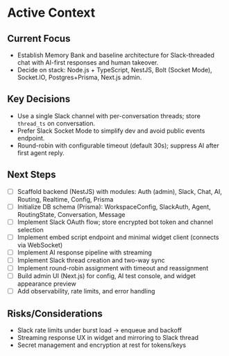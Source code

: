 # Active Context

## Current Focus
- Establish Memory Bank and baseline architecture for Slack-threaded chat with AI-first responses and human takeover.
- Decide on stack: Node.js + TypeScript, NestJS, Bolt (Socket Mode), Socket.IO, Postgres+Prisma, Next.js admin.

## Key Decisions
- Use a single Slack channel with per-conversation threads; store `thread_ts` on conversation.
- Prefer Slack Socket Mode to simplify dev and avoid public events endpoint.
- Round-robin with configurable timeout (default 30s); suppress AI after first agent reply.

## Next Steps
- [ ] Scaffold backend (NestJS) with modules: Auth (admin), Slack, Chat, AI, Routing, Realtime, Config, Prisma
- [ ] Initialize DB schema (Prisma): WorkspaceConfig, SlackAuth, Agent, RoutingState, Conversation, Message
- [ ] Implement Slack OAuth flow; store encrypted bot token and channel selection
- [ ] Implement embed script endpoint and minimal widget client (connects via WebSocket)
- [ ] Implement AI response pipeline with streaming
- [ ] Implement Slack thread creation and two-way sync
- [ ] Implement round-robin assignment with timeout and reassignment
- [ ] Build admin UI (Next.js) for config, AI test console, and widget appearance preview
- [ ] Add observability, rate limits, and error handling

## Risks/Considerations
- Slack rate limits under burst load → enqueue and backoff
- Streaming response UX in widget and mirroring to Slack thread
- Secret management and encryption at rest for tokens/keys
